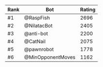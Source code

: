 Rank|Bot|Rating
---|---|---
#1|@RaspFish|2696
#2|@NilatacBot|2405
#3|@anti-bot|2200
#4|@CatNail|2075
#5|@pawnrobot|1778
#6|@MinOpponentMoves|1162
